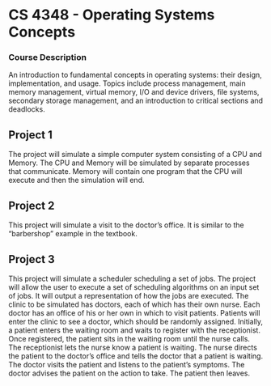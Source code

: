 # CS 4348 - Operating Systems Concepts

### Course Description  
An introduction to fundamental concepts in operating systems: their design, implementation, and usage. Topics include process management, main memory management, virtual memory, I/O and device drivers, file systems, secondary storage management, and an introduction to critical sections and deadlocks.

## Project 1
The project will simulate a simple computer system consisting of a CPU and Memory. The CPU and Memory will be simulated by separate processes that communicate. Memory will contain one program that the CPU will execute and then the simulation will end.

## Project 2
This project will simulate a visit to the doctor’s office.  It is similar to the “barbershop” example in the textbook. 

## Project 3 
This project will simulate a scheduler scheduling a set of jobs.
The project will allow the user to execute a set of scheduling algorithms on an input set of jobs.  It will output a representation of how the jobs are executed. The clinic to be simulated has doctors, each of which has their own nurse.  Each doctor has an office of his or her own in which to visit patients.  Patients will enter the clinic to see a doctor, which should be randomly assigned.  Initially, a patient enters the waiting room and waits to register with the receptionist.  Once registered, the patient sits in the waiting room until the nurse calls.  The receptionist lets the nurse know a patient is waiting.  The nurse directs the patient to the doctor’s office and tells the doctor that a patient is waiting.  The doctor visits the patient and listens to the patient’s symptoms.  The doctor advises the patient on the action to take.  The patient then leaves.

